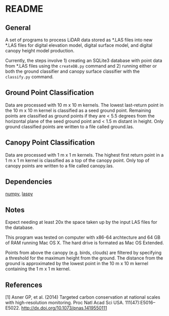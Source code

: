 README 
======

General
-------
A set of programs to process LiDAR data stored as *.LAS files into new *.LAS files for digital elevation model, digital surface model, and digital canopy height model production. 

Currently, the steps involve 1) creating an SQLite3 database with point data from *.LAS files using the `createDB.py` command and 2) running either or both the ground classifier and canopy surface classifier with the `classify.py` command.

Ground Point Classification
-------
Data are processed with 10 m x 10 m kernels.  The lowest last-return point in the 10 m x 10 m kernel is classified as a seed ground point. Remaining points are classified as ground points if they are < 5.5 degrees from the horizontal plane of the seed ground point and < 1.5 m distant in height.  Only ground classified points are written to a file called ground.las. 

Canopy Point Classification
-------
Data are processed with 1 m x 1 m kernels. The highest first return point in a 1 m x 1 m kernel is classified as a top of the canopy point. Only top of canopy points are written to a file called canopy.las.

Dependencies
-------
<a href="http://www.numpy.org/">numpy</a>, <a href="https://github.com/grantbrown/laspy">laspy</a>

Notes
-------
Expect needing at least 20x the space taken up by the input LAS files for the database.

This program was tested on computer with x86-64 archtecture and 64 GB of RAM running Mac OS X. The hard drive is formated as Mac OS Extended.

Points from above the canopy (e.g. birds, clouds) are filtered by specifying a threshold for the maximum height from the ground. The distance from the ground is approximated by the lowest point in the 10 m x 10 m kernel containing the 1 m x 1 m kernel. 

References
------- 
[1] Asner GP, et al. (2014) Targeted carbon conservation at national scales with high-resolution monitoring. Proc Natl Acad Sci USA. 111(47):E5016–E5022.  <a href="http://dx.doi.org/10.1073/pnas.1419550111">http://dx.doi.org/10.1073/pnas.1419550111</a>
